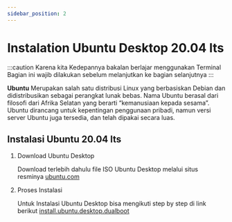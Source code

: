 ```yaml
---
sidebar_position: 2
---
```



# Instalation Ubuntu Desktop 20.04 lts

:::caution
Karena kita Kedepannya bakalan berlajar menggunakan Terminal Bagian ini wajib dilakukan sebelum melanjutkan ke bagian selanjutnya
:::

**Ubuntu**  Merupakan salah satu distribusi Linux yang berbasiskan Debian dan didistribusikan sebagai perangkat lunak bebas. Nama Ubuntu berasal dari filosofi dari Afrika Selatan yang berarti “kemanusiaan kepada sesama”. Ubuntu dirancang untuk kepentingan penggunaan pribadi, namun versi server Ubuntu juga tersedia, dan telah dipakai secara luas.

## Instalasi Ubuntu 20.04 lts 

1. Download Ubuntu Desktop

   Download terlebih dahulu file ISO Ubuntu Desktop melalui situs resminya [ubuntu.com](https://ubuntu.com/download/desktop)

2. Proses Instalasi

   Untuk Instalasi Ubuntu Desktop bisa mengikuti step by step di link berikut [install.ubuntu.desktop.dualboot](https://omkomputer.com/cara-install-ubuntu-20-04-dual-boot/)